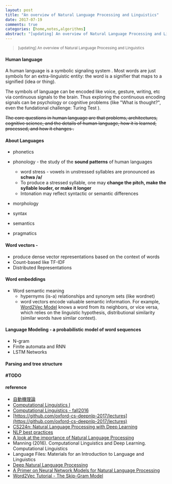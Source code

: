 ```yaml
---
layout: post
title: "An overview of Natural Language Processing and Linguistics"
date: 2017-07-19
comments: true
categories: [home,notes,algorithms]
abstract: "[updating] An overview of Natural Language Processing and Linguistics"
---
```

> <small>[updating] An overview of Natural Language Processing and Linguistics </small>


#### Human language
A human language is a symbolic signaling system . Most words are just symbols for an extra-linguistic entity: the word is a signifier that maps to a signified (idea or thing).

The symbols of language can be encoded like voice, gesture, writing, etc via continuous signals to the brain. Thus exploring the continuous encoding signals can be psychology or cognitive problems (like "What is thought?", even the fundational challenge: Turing Test ).

<del>The core questions in human language are that problems, architectures, cognitive science, and the details of human language, how it is learned, processed, and how it changes .</del>

#### About Languages
 * phonetics
 * phonology - the study of the **sound patterns** of human languages  
   - word stress - vowels in unstressed syllables are pronounced as **schwa /ə/** 
   - To produce a stressed syllable, one may **change the pitch, make the syllable louder, or make it longer**  
   - Intonation may reflect syntactic or semantic differences 

 * morphology
 * syntax
 * semantics
 * pragmatics

#### Word vectors - 
 * produce dense vector representations based on the context of words
 * Count-based like TF-IDF
 * Distributed Representations
  
#### Word embeddings
 * Word semantic meaning
   - hypernyms (is-a) relationships and synonym sets (like wordnet)
   - word vectors encode valuable semantic information. For example, [Word2Vec Model](http://mccormickml.com/2016/04/19/word2vec-tutorial-the-skip-gram-model/)  knows a word from its neighbors, or vice versa, which relies on the linguistic hypothesis, distributional similarity (similar words have similar context).

#### Language Modeling - a probabilistic model of word sequences
  * N-gram
  * Finite automata and RNN
  * LSTM Networks


#### Parsing and tree structure

#### #TODO


#### reference
* [自動機理論](http://prompt.nou.edu.tw/web/sno204/content/w01/01-02-01t.htm)
* [Computational Linguistics I](http://www.cs.umd.edu/class/fall2017/cmsc723/)
* [Computational Linguistics - fall2016](http://www.cs.umd.edu/class/fall2016/cmsc723//lectures/)
* [https://github.com/oxford-cs-deepnlp-2017/lectures](https://github.com/oxford-cs-deepnlp-2017/lectures)
* [CS224n: Natural Language Processing with Deep Learning](http://web.stanford.edu/class/cs224n/index.html)
* [NLP best practices](http://ruder.io/deep-learning-nlp-best-practices/index.html#introduction)
* [A look at the importance of Natural Language Processing](http://mitp.nautil.us/article/170/last-words-computational-linguistics-and-deep-learning)
* Manning (2016). Computational Linguistics and Deep Learning. Computational Linguistics
* Language Files: Materials for an Introduction to Language and Linguistics
* [Deep Natural Language Processing](https://github.com/oxford-cs-deepnlp-2017/lectures)
* [A Primer on Neural Network Models for Natural Language Processing](http://pquentin.github.io/nnlp/nnlp.html)
* [Word2Vec Tutorial - The Skip-Gram Model](http://mccormickml.com/2016/04/19/word2vec-tutorial-the-skip-gram-model/)
